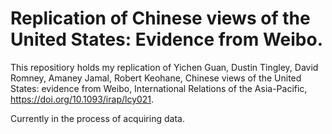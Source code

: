 # Replication of Chinese views of the United States: Evidence from Weibo.

This repositiory holds my replication of Yichen Guan, Dustin Tingley, David Romney, Amaney Jamal, Robert Keohane, Chinese views of the United States: evidence from Weibo, International Relations of the Asia-Pacific, https://doi.org/10.1093/irap/lcy021.

Currently in the process of acquiring data.
